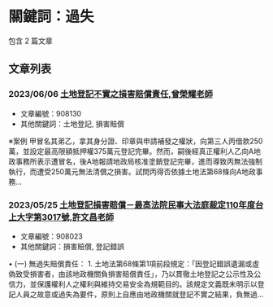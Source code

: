 # 關鍵詞：過失

包含 2 篇文章

## 文章列表

### 2023/06/06 [土地登記不實之損害賠償責任,曾榮耀老師](../../articles/908130_%E5%9C%9F%E5%9C%B0%E7%99%BB%E8%A8%98%E4%B8%8D%E5%AF%A6%E4%B9%8B%E6%90%8D%E5%AE%B3%E8%B3%A0%E5%84%9F%E8%B2%AC%E4%BB%BB%2C%E6%9B%BE%E6%A6%AE%E8%80%80%E8%80%81%E5%B8%AB.md)
- 文章編號：908130
- 其他關鍵詞：土地登記, 損害賠償

※案例 甲冒名其弟乙，拿其身分證、印章與申請補發之權狀，向第三人丙借款250萬，並設定最高限額抵押權375萬元登記完畢。然而，嗣後經真正權利人乙向A地政事務所表示遭冒名，後A地報請地政局核准塗銷登記完畢，進而導致丙無法強制執行，而遭受250萬元無法清償之損害。試問丙得否依據土地法第68條向A地政事務...

### 2023/05/25 [土地登記損害賠償－最高法院民事大法庭裁定110年度台上大字第3017號,許文昌老師](../../articles/908023_%E5%9C%9F%E5%9C%B0%E7%99%BB%E8%A8%98%E6%90%8D%E5%AE%B3%E8%B3%A0%E5%84%9F%EF%BC%8D%E6%9C%80%E9%AB%98%E6%B3%95%E9%99%A2%E6%B0%91%E4%BA%8B%E5%A4%A7%E6%B3%95%E5%BA%AD%E8%A3%81%E5%AE%9A110%E5%B9%B4%E5%BA%A6%E5%8F%B0%E4%B8%8A%E5%A4%A7%E5%AD%97%E7%AC%AC3017%E8%99%9F%2C%E8%A8%B1%E6%96%87%E6%98%8C%E8%80%81%E5%B8%AB.md)
- 文章編號：908023
- 其他關鍵詞：損害賠償, 登記錯誤

• (一) 無過失賠償責任： 1. 土地法第68條第1項前段規定：「因登記錯誤遺漏或虛偽致受損害者，由該地政機關負損害賠償責任」，乃以貫徹土地登記之公示性及公信力，並保護權利人之權利與維持交易安全為規範目的。該規定文義既未明示以登記人員之故意或過失為要件，原則上自應由地政機關就登記不實之結果，負無過...
